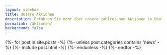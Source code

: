 ```yaml
---
layout: sidebar
title: Unsere Aktionen
description: Erfahren Sie mehr über unsere zahlreichen Aktionen in Deutschland, Frankreich und der Schweiz.
permalink: /aktionen/
background: false
---
```


{%- for post in site.posts -%}
  {%- unless post.categories contains 'news' -%}
    {%- include post.html -%}
  {%- endunless -%}
{%- endfor -%}
